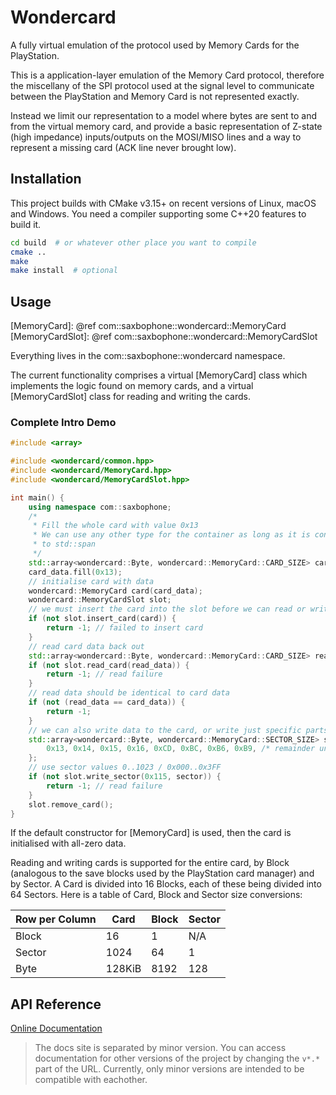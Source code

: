 # Wondercard
A fully virtual emulation of the protocol used by Memory Cards for the PlayStation.

This is a application-layer emulation of the Memory Card protocol, therefore the miscellany of the SPI protocol used at the signal level to communicate between the PlayStation and Memory Card is not represented exactly.

Instead we limit our representation to a model where bytes are sent to and from the virtual memory card, and provide a basic representation of Z-state (high impedance) inputs/outputs on the MOSI/MISO lines and a way to represent a missing card (ACK line never brought low).

## Installation
This project builds with CMake v3.15+ on recent versions of Linux, macOS and Windows. You need a compiler supporting some C++20 features to build it.

```bash
cd build  # or whatever other place you want to compile
cmake ..
make
make install  # optional
```

## Usage

[MemoryCard]: @ref com::saxbophone::wondercard::MemoryCard
[MemoryCardSlot]: @ref com::saxbophone::wondercard::MemoryCardSlot

Everything lives in the com::saxbophone::wondercard namespace.

The current functionality comprises a virtual [MemoryCard] class which implements the logic found on memory cards, and a virtual [MemoryCardSlot] class for reading and writing the cards.

### Complete Intro Demo

```cpp
#include <array>

#include <wondercard/common.hpp>
#include <wondercard/MemoryCard.hpp>
#include <wondercard/MemoryCardSlot.hpp>

int main() {
    using namespace com::saxbophone;
    /*
     * Fill the whole card with value 0x13
     * We can use any other type for the container as long as it is convertible
     * to std::span
     */
    std::array<wondercard::Byte, wondercard::MemoryCard::CARD_SIZE> card_data;
    card_data.fill(0x13);
    // initialise card with data
    wondercard::MemoryCard card(card_data);
    wondercard::MemoryCardSlot slot;
    // we must insert the card into the slot before we can read or write it
    if (not slot.insert_card(card)) {
        return -1; // failed to insert card
    }
    // read card data back out
    std::array<wondercard::Byte, wondercard::MemoryCard::CARD_SIZE> read_data;
    if (not slot.read_card(read_data)) {
        return -1; // read failure
    }
    // read data should be identical to card data
    if (not (read_data == card_data)) {
        return -1;
    }
    // we can also write data to the card, or write just specific parts of it
    std::array<wondercard::Byte, wondercard::MemoryCard::SECTOR_SIZE> sector = {
        0x13, 0x14, 0x15, 0x16, 0xCD, 0xBC, 0xB6, 0xB9, /* remainder unspecified */
    };
    // use sector values 0..1023 / 0x000..0x3FF
    if (not slot.write_sector(0x115, sector)) {
        return -1; // read failure
    }
    slot.remove_card();
}
```

If the default constructor for [MemoryCard] is used, then the card is initialised with all-zero data.

Reading and writing cards is supported for the entire card, by Block (analogous to the save blocks used by the PlayStation card manager) and by Sector. A Card is divided into 16 Blocks, each of these being divided into 64 Sectors. Here is a table of Card, Block and Sector size conversions:

| Row per Column | Card   | Block | Sector |
|----------------|--------|-------|--------|
| Block          | 16     | 1     | N/A    |
| Sector         | 1024   | 64    | 1      |
| Byte           | 128KiB | 8192  | 128    |

## API Reference

[Online Documentation](https://saxbophone.com/wondercard)

> The docs site is separated by minor version. You can access documentation for other versions of the project by changing the `v*.*` part of the URL. Currently, only minor versions are intended to be compatible with eachother.
